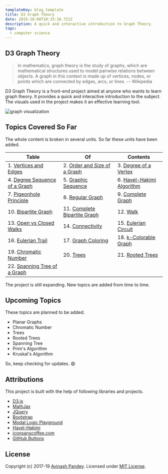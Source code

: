 ```yaml
---
templateKey: blog_template
title: D3 Graph Theory
date: 2019-10-08T10:33:10.721Z
description: A quick and interactive introduction to Graph Theory.
tags:
  - computer science
---
```

## D3 Graph Theory

> In mathematics, graph theory is the study of graphs, which are mathematical structures used to model pairwise relations between objects. A graph in this context is made up of vertices, nodes, or points which are connected by edges, arcs, or lines.
> -- Wikipedia

D3 Graph Theory is a front-end project aimed at anyone who wants to learn graph theory. It provides a quick and interactive introduction to the subject. The visuals used in the project makes it an effective learning tool.

![graph visualization](/img/graph.png "Graph Visualization")

## Topics Covered So Far

The whole content is broken in several units. So far these units have been added.

| Table                                                                       | Of                                                                            | Contents                                                             |
| --------------------------------------------------------------------------- | ----------------------------------------------------------------------------- | -------------------------------------------------------------------- |
| 1. [Vertices and Edges](https://d3gt.com/unit.html?vertices-and-edges)      | 2. [Order and Size of a Graph](https://d3gt.com/unit.html?order-and-size)     | 3. [Degree of a Vertex](https://d3gt.com/unit.html?degree-of-vertex) |
| 4. [Degree Sequence of a Graph](https://d3gt.com/unit.html?degree-sequence) | 5. [Graphic Sequence](https://d3gt.com/unit.html?graphic-sequence)            | 6. [Havel-Hakimi Algorithm](https://d3gt.com/unit.html?havel-hakimi) |
| 7. [Pigeonhole Principle](https://d3gt.com/unit.html?pigeonhole)            | 8. [Regular Graph](https://d3gt.com/unit.html?regular-graph)                  | 9. [Complete Graph](https://d3gt.com/unit.html?complete-graph)       |
| 10. [Bipartite Graph](https://d3gt.com/unit.html?bipartite)                 | 11. [Complete Bipartite Graph](https://d3gt.com/unit.html?complete-bipartite) | 12. [Walk](https://d3gt.com/unit.html?walk)                          |
| 13. [Open vs Closed Walks](https://d3gt.com/unit.html?open-vs-closed)       | 14. [Connectivity](https://d3gt.com/unit.html?connectivity)                   | 15. [Eulerian Circuit](https://d3gt.com/unit.html?eulerian-circuit)  |
| 16. [Eulerian Trail](https://d3gt.com/unit.html?eulerian-trail)             | 17. [Graph Coloring](https://d3gt.com/unit.html?graph-coloring)               | 18. [k-Colorable Graph](https://d3gt.com/unit.html?k-colorable)      |
| 19. [Chromatic Number](https://d3gt.com/unit.html?chromatic-number)         | 20. [Trees](https://d3gt.com/unit.html?trees)                                 | 21. [Rooted Trees](https://d3gt.com/unit.html?rooted-trees)          |
| 22. [Spanning Tree of a Graph](https://d3gt.com/unit.html?spanning-tree)    |                                                                               |                                                                      |

The project is still expanding. New topics are added from time to time.

## Upcoming Topics

These topics are planned to be added.

* Planar Graphs
* Chromatic Number
* Trees
* Rooted Trees
* Spanning Tree
* Prim's Algorithm
* Kruskal's Algorithm

So, keep checking for updates. :smile:

## Attributions

This project is built with the help of following libraries and projects.

* [D3.js](https://github.com/d3/d3)
* [MathJax](https://github.com/mathjax/MathJax)
* [JQuery](https://github.com/jquery/jquery)
* [Bootstrap](https://github.com/twbs/bootstrap)
* [Modal Logic Playground](https://github.com/rkirsling/modallogic)
* [Havel-Hakimi](https://github.com/jacquerie/hh)
* [iconsanscoffee.com](http://iconsandcoffee.com/)
* [GitHub Buttons](https://ghbtns.com/)

## License

Copyright (c) 2017-19 [Avinash Pandey](http://mrpandey.com). Licensed under [MIT License](https://github.com/mrpandey/d3graphTheory/blob/master/LICENSE).
